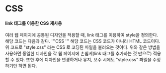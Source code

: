 <h1>CSS</h1>
<h4>link 태그를 이용한 CSS 재사용</h4>
여러 웹 페이지에 공통된 디자인을 적용할 때, link 태그를 이용하여 style을 정의한다. 해당 코드는 다음과 같다.
'''CSS
<link rel="stylesheet" href="style.css">
'''
해당 코드는 CSS 코드가 아니라 HTML 코드이다. 위 코드로 "style.css" 라는 CSS 로 코딩된 파일을 불러오는 것이다. 위와 같은 방법을 사용하면 동일한 디자인을 각 웹 페이지에 손쉽게(link 태그를 추가하는 것 만으로) 적용할 수 있다. 또한 후에 디자인을 변경하거나 유지, 보수 시에도 "style.css" 파일을 수정하기만 하면 된다.
